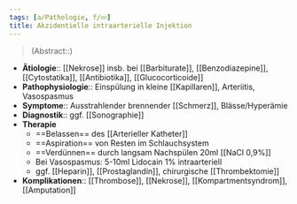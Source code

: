 ```yaml
---
tags: [a/Pathologie, f/💤]
title: Akzidentielle intraarterielle Injektion
---
```

> (Abstract::)
- **Ätiologie**:: [[Nekrose]] insb. bei [[Barbiturate]], [[Benzodiazepine]], [[Cytostatika]], [[Antibiotika]], [[Glucocorticoide]]
- **Pathophysiologie**:: Einspülung in kleine [[Kapillaren]], Arteriitis, Vasospasmus
- **Symptome**:: Ausstrahlender brennender [[Schmerz]], Blässe/Hyperämie
- **Diagnostik**:: ggf. [[Sonographie]]
- **Therapie**
	- ==Belassen== des [[Arterieller Katheter]]
	- ==Aspiration== von Resten im Schlauchsystem
	- ==Verdünnen== durch langsam Nachspülen 20ml [[NaCl 0,9%]]
	- Bei Vasospasmus: 5-10ml Lidocain 1% intraarteriell
	- ggf. [[Heparin]], [[Prostaglandin]], chirurgische [[Thrombektomie]]
- **Komplikationen**:: [[Thrombose]], [[Nekrose]], [[Kompartmentsyndrom]], [[Amputation]]